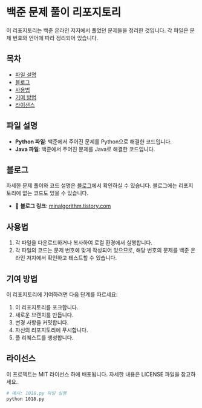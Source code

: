 # 백준 문제 풀이 리포지토리

이 리포지토리는 백준 온라인 저지에서 풀었던 문제들을 정리한 것입니다. 각 파일은 문제 번호와 언어에 따라 정리되어 있습니다.

## 목차
- [파일 설명](#파일-설명)
- [블로그](#블로그)
- [사용법](#사용법)
- [기여 방법](#기여-방법)
- [라이선스](#라이선스)

## 파일 설명

- **Python 파일**: 백준에서 주어진 문제를 Python으로 해결한 코드입니다.
- **Java 파일**: 백준에서 주어진 문제를 Java로 해결한 코드입니다.

## 블로그

자세한 문제 풀이와 코드 설명은 [블로그](https://minalgorithm.tistory.com/)에서 확인하실 수 있습니다. 블로그에는 리포지토리에 없는 코드도 있을 수 있습니다.

- 📖 **블로그 링크**: [minalgorithm.tistory.com](https://minalgorithm.tistory.com/)

## 사용법

1. 각 파일을 다운로드하거나 복사하여 로컬 환경에서 실행합니다.
2. 각 파일의 코드는 문제 번호에 맞게 작성되어 있으므로, 해당 번호의 문제를 백준 온라인 저지에서 확인하고 테스트할 수 있습니다.

## 기여 방법

이 리포지토리에 기여하려면 다음 단계를 따르세요:

1. 이 리포지토리를 포크합니다.
2. 새로운 브랜치를 만듭니다.
3. 변경 사항을 커밋합니다.
4. 자신의 리포지토리에 푸시합니다.
5. 풀 리퀘스트를 생성합니다.

## 라이선스

이 프로젝트는 MIT 라이선스 하에 배포됩니다. 자세한 내용은 LICENSE 파일을 참고하세요.

```bash
# 예시: 1018.py 파일 실행
python 1018.py